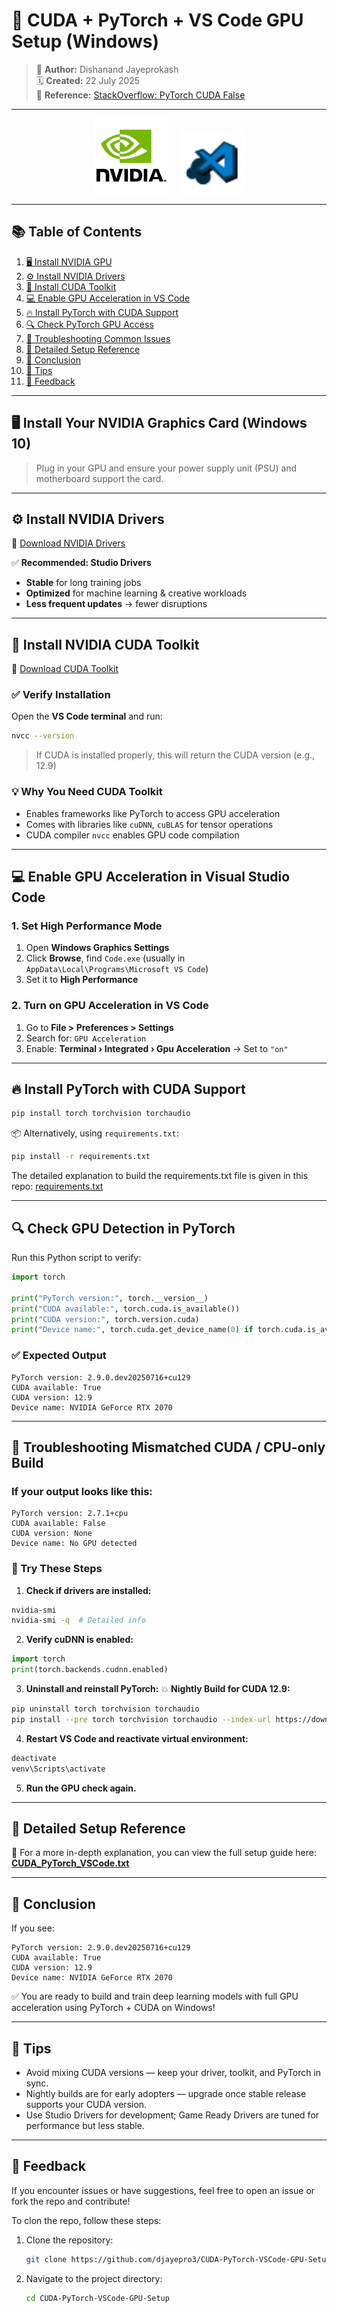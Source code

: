 # 🚀 CUDA + PyTorch + VS Code GPU Setup (Windows)

> 📌 **Author:** Dishanand Jayeprokash  
> 🗓️ **Created:** 22 July 2025  
> 🔗 **Reference:** [StackOverflow: PyTorch CUDA False](https://stackoverflow.com/questions/60987997/why-torch-cuda-is-available-returns-false-even-after-installing-pytorch-with)

---

<p align="center">
  <img src="images/nvidia_logo.png" alt="NVIDIA Logo" width="120"/>
  &nbsp;&nbsp;&nbsp;
  <img src="images/vscode_logo.png" alt="VS Code Logo" width="100"/>
</p>




---

## 📚 Table of Contents

1. [🖥️ Install NVIDIA GPU](#️-install-your-nvidia-graphics-card-windows-10)
2. [⚙️ Install NVIDIA Drivers](#-install-nvidia-drivers)
3. [🧠 Install CUDA Toolkit](#-install-nvidia-cuda-toolkit)
4. [💻 Enable GPU Acceleration in VS Code](#-enable-gpu-acceleration-in-visual-studio-code)
5. [🔥 Install PyTorch with CUDA Support](#-install-pytorch-with-cuda-support)
6. [🔍 Check PyTorch GPU Access](#-check-gpu-detection-in-pytorch)
7. [🐛 Troubleshooting Common Issues](#-troubleshooting-mismatched-cuda--cpu-only-build)
8. [📘 Detailed Setup Reference](#-detailed-setup-reference)
9. [🎉 Conclusion](#-conclusion)
10. [🧊 Tips](#-tips)
11. [💬 Feedback](#-feedback)


---

## 🖥️ Install Your NVIDIA Graphics Card (Windows 10)

> Plug in your GPU and ensure your power supply unit (PSU) and motherboard support the card.

---

## ⚙️ Install NVIDIA Drivers

🔗 [Download NVIDIA Drivers](https://www.nvidia.com/en-us/drivers/)

✅ **Recommended: Studio Drivers**
- **Stable** for long training jobs
- **Optimized** for machine learning & creative workloads
- **Less frequent updates** → fewer disruptions

---

## 🧠 Install NVIDIA CUDA Toolkit

🔗 [Download CUDA Toolkit](https://developer.nvidia.com/cuda-toolkit)

### ✅ Verify Installation

Open the **VS Code terminal** and run:

```bash
nvcc --version
````

> If CUDA is installed properly, this will return the CUDA version (e.g., 12.9)

### 💡 Why You Need CUDA Toolkit

* Enables frameworks like PyTorch to access GPU acceleration
* Comes with libraries like `cuDNN`, `cuBLAS` for tensor operations
* CUDA compiler `nvcc` enables GPU code compilation

---

## 💻 Enable GPU Acceleration in Visual Studio Code

### 1. Set High Performance Mode

1. Open **Windows Graphics Settings**
2. Click **Browse**, find `Code.exe` (usually in `AppData\Local\Programs\Microsoft VS Code`)
3. Set it to **High Performance**

### 2. Turn on GPU Acceleration in VS Code

1. Go to **File > Preferences > Settings**
2. Search for: `GPU Acceleration`
3. Enable: **Terminal › Integrated › Gpu Acceleration** → Set to `"on"`

---

## 🔥 Install PyTorch with CUDA Support

```bash
pip install torch torchvision torchaudio
```

📦 Alternatively, using `requirements.txt`:

```bash
pip install -r requirements.txt
```
The detailed explanation to build the requirements.txt file is given in this repo:
[requirements.txt](https://github.com/djayepro3/Windows-Venv-Python-Setup/blob/main/README.md#-install-required-packages)

---

## 🔍 Check GPU Detection in PyTorch

Run this Python script to verify:

```python
import torch

print("PyTorch version:", torch.__version__)
print("CUDA available:", torch.cuda.is_available())
print("CUDA version:", torch.version.cuda)
print("Device name:", torch.cuda.get_device_name(0) if torch.cuda.is_available() else "No GPU detected")
```

### ✅ Expected Output

```text
PyTorch version: 2.9.0.dev20250716+cu129
CUDA available: True
CUDA version: 12.9
Device name: NVIDIA GeForce RTX 2070
```

---

## 🐛 Troubleshooting Mismatched CUDA / CPU-only Build

### If your output looks like this:

```text
PyTorch version: 2.7.1+cpu
CUDA available: False
CUDA version: None
Device name: No GPU detected
```

### 🔧 Try These Steps

1. **Check if drivers are installed:**

```bash
nvidia-smi
nvidia-smi -q  # Detailed info
```

2. **Verify cuDNN is enabled:**

```python
import torch
print(torch.backends.cudnn.enabled)
```

3. **Uninstall and reinstall PyTorch:**
   💥 **Nightly Build for CUDA 12.9:**

```bash
pip uninstall torch torchvision torchaudio
pip install --pre torch torchvision torchaudio --index-url https://download.pytorch.org/whl/nightly/cu129
```

4. **Restart VS Code and reactivate virtual environment:**

```bash
deactivate
venv\Scripts\activate
```

5. **Run the GPU check again.**


---

## 📘 Detailed Setup Reference

📄 For a more in-depth explanation, you can view the full setup guide here:  
[**CUDA_PyTorch_VSCode.txt**](setup/CUDA_PyTorch_VSCode.txt)

---

## 🎉 Conclusion

If you see:

```text
PyTorch version: 2.9.0.dev20250716+cu129
CUDA available: True
CUDA version: 12.9
Device name: NVIDIA GeForce RTX 2070
```

✅ You are ready to build and train deep learning models with full GPU acceleration using PyTorch + CUDA on Windows!

---

## 🧊 Tips

* Avoid mixing CUDA versions — keep your driver, toolkit, and PyTorch in sync.
* Nightly builds are for early adopters — upgrade once stable release supports your CUDA version.
* Use Studio Drivers for development; Game Ready Drivers are tuned for performance but less stable.

---

## 💬 Feedback

If you encounter issues or have suggestions, feel free to open an issue or fork the repo and contribute!

To clon the repo, follow these steps:

1. Clone the repository:
    ```bash
    git clone https://github.com/djayepro3/CUDA-PyTorch-VSCode-GPU-Setup
    ```
2. Navigate to the project directory:
    ```bash
    cd CUDA-PyTorch-VSCode-GPU-Setup
    ```

